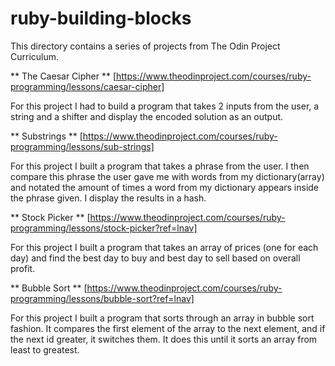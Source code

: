 # ruby-building-blocks
This directory contains a series of projects from The Odin Project Curriculum.

** The Caesar Cipher ** [https://www.theodinproject.com/courses/ruby-programming/lessons/caesar-cipher] 

For this project I had to build a program that takes 2 inputs from the user, a string and a shifter and display the encoded solution as an output.

** Substrings ** [https://www.theodinproject.com/courses/ruby-programming/lessons/sub-strings]

For this project I built a program that takes a phrase from the user. I then compare this phrase the user gave me with words from my dictionary(array) and notated the amount of times a word from my dictionary appears inside the phrase given. I display the results in a hash.

** Stock Picker ** [https://www.theodinproject.com/courses/ruby-programming/lessons/stock-picker?ref=lnav]

For this project I built a program that takes an array of prices (one for each day) and find the best day to buy and best day to sell based on overall profit. 

** Bubble Sort ** [https://www.theodinproject.com/courses/ruby-programming/lessons/bubble-sort?ref=lnav]

For this project I built a program that sorts through an array in bubble sort fashion. It compares the first element of the array to the next element, and if the next id greater, it switches them. It does this until it sorts an array from least to greatest. 